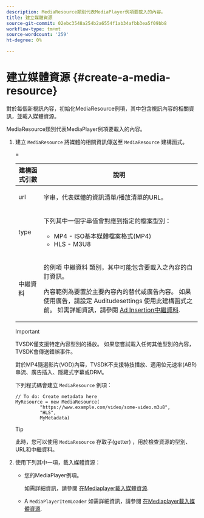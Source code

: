 ```yaml
---
description: MediaResource類別代表MediaPlayer例項要載入的內容。
title: 建立媒體資源
source-git-commit: 02ebc3548a254b2a6554f1ab34afbb3ea5f09bb8
workflow-type: tm+mt
source-wordcount: '259'
ht-degree: 0%

---
```


# 建立媒體資源 {#create-a-media-resource}

對於每個新視訊內容，初始化MediaResource例項，其中包含視訊內容的相關資訊，並載入媒體資源。

MediaResource類別代表MediaPlayer例項要載入的內容。

1. 建立 `MediaResource` 將媒體的相關資訊傳送至 `MediaResource` 建構函式。

   <table id="table_DD0D5D9129D54F73881399B9B4FF546A"> 
    <thead> 
      <tr> 
      <th colname="col1" class="entry"> 建構函式引數 </th> 
      <th colname="col2" class="entry"> 說明 </th> 
      </tr>
    </thead>
    =<tbody> 
      <tr> 
      <td colname="col1"><span class="codeph"> url</span> </td> 
      <td colname="col2"> <p>字串，代表媒體的資訊清單/播放清單的URL。 </p> </td> 
      </tr> 
      <tr> 
      <td colname="col1"><span class="codeph"> type</span> </td> 
      <td colname="col2"> <p>下列其中一個字串值會對應到指定的檔案型別： 
        <ul id="ul_7512E90B7B294EF9BFBA2D68DE678CBB"> 
        <li id="li_AA84434E84184A3D909552794B425ABD"><span class="codeph"> MP4</span> - ISO基本媒體檔案格式(MP4) </li> 
        <li id="li_8A2F3752569344B59EE30303A8393488"><span class="codeph"> HLS</span> - M3U8 </li> 
        </ul> </p> </td> 
      </tr> 
      <tr> 
      <td colname="col1"><span class="codeph"> 中繼資料</span> </td> 
      <td colname="col2"> <p>的例項 <span class="codeph"> 中繼資料</span> 類別，其中可能包含要載入之內容的自訂資訊。 </p> <p>內容範例為要置於主要內容內的替代或廣告內容。 如果使用廣告，請設定 <span class="codeph"> Auditudesettings</span> 使用此建構函式之前。 如需詳細資訊，請參閱 <a href="../../../tvsdk-1.4-for-desktop-hls/ad-insertion/ad-insertion-metadata/c-psdk-dhls-1.4-ad-insertion-metadata.md" format="dita" scope="local"> Ad Insertion中繼資料</a>. </p> </td> 
      </tr> 
    </tbody> 
   </table>

   >[!IMPORTANT]
   >
   >TVSDK僅支援特定內容型別的播放。 如果您嘗試載入任何其他型別的內容，TVSDK會傳送錯誤事件。
   >
   >對於MP4隨選影片(VOD)內容，TVSDK不支援特技播放、適用位元速率(ABR)串流、廣告插入、隱藏式字幕或DRM。

   下列程式碼會建立 `MediaResource` 例項：

   ```
   // To do: Create metadata here
   MyResource = new MediaResource(
            "https://www.example.com/video/some-video.m3u8", 
            "HLS",
            MyMetadata)
   ```

   >[!TIP]
   >
   >此時，您可以使用 `MediaResource` 存取子(getter) ，用於檢查資源的型別、URL和中繼資料。

1. 使用下列其中一項，載入媒體資源：

   * 您的MediaPlayer例項。

     如需詳細資訊，請參閱 [在Mediaplayer載入媒體資源](../../../tvsdk-1.4-for-desktop-hls/t-psdk-dhls-1.4-configure/c-psdk-dhls-1.4-mediaplayer-initialize-for-video/t-psdk-dhls-1.4-media-resource-load.md).
   * A `MediaPlayerItemLoader` 如需詳細資訊，請參閱 [在Mediaplayer載入媒體資源](../../../tvsdk-1.4-for-desktop-hls/t-psdk-dhls-1.4-configure/c-psdk-dhls-1.4-mediaplayer-initialize-for-video/t-psdk-dhls-1.4-media-resource-load.md).
